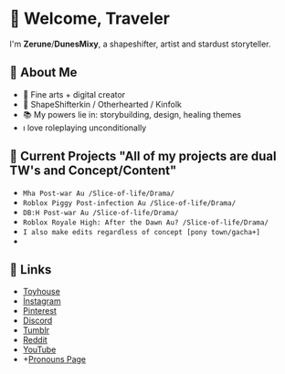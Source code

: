 # 🌙 Welcome, Traveler

I'm **Zerune**/**DunesMixy**, a shapeshifter, artist and stardust storyteller.

## 🔮 About Me
- 🎨 Fine arts + digital creator
- 🌌 ShapeShifterkin / Otherhearted / Kinfolk
- 📚 My powers lie in: storybuilding, design, healing themes
- ı love roleplaying unconditionally

## 🌿 Current Projects "All of my projects are dual TW's and Concept/Content"
- `Mha Post-war Au /Slice-of-life/Drama/`
- `Roblox Piggy Post-infection Au /Slice-of-life/Drama/`
- `DB:H Post-war Au /Slice-of-life/Drama/`
- `Roblox Royale High: After the Dawn Au? /Slice-of-life/Drama/`
- `I also make edits regardless of concept [pony town/gacha+]`
- 
## 📎 Links
- [Toyhouse](https://toyhou.se/DunesMixy)
- [İnstagram](https://www.instagram.com/dunesmixy/)
- [Pinterest](https://pinterest.com/DunesMixy/)
- [Discord](https://discord.com/channels/@me)
- [Tumblr](https://www.tumblr.com/blog/letmultifree)
- [Reddit](https://www.reddit.com/user/Such_Program9541/)
- [YouTube](https://www.youtube.com/@DunesMixy)
- +[Pronouns Page](https://pronouns.page/@DunesMixy)

